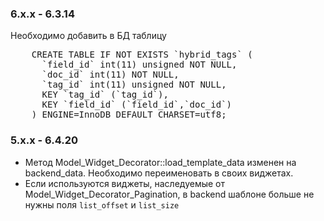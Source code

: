### 6.x.x - 6.3.14

Необходимо добавить в БД таблицу
<pre>
	CREATE TABLE IF NOT EXISTS `hybrid_tags` (
	  `field_id` int(11) unsigned NOT NULL,
	  `doc_id` int(11) NOT NULL,
	  `tag_id` int(11) unsigned NOT NULL,
	  KEY `tag_id` (`tag_id`),
	  KEY `field_id` (`field_id`,`doc_id`)
	) ENGINE=InnoDB DEFAULT CHARSET=utf8;
</pre>

### 5.x.x - 6.4.20

 * Метод Model_Widget_Decorator::load_template_data изменен на backend_data. Необходимо переименовать в своих виджетах.
 * Если используются виджеты, наследуемые от Model_Widget_Decorator_Pagination, в backend шаблоне больше не нужны поля `list_offset` и `list_size`

